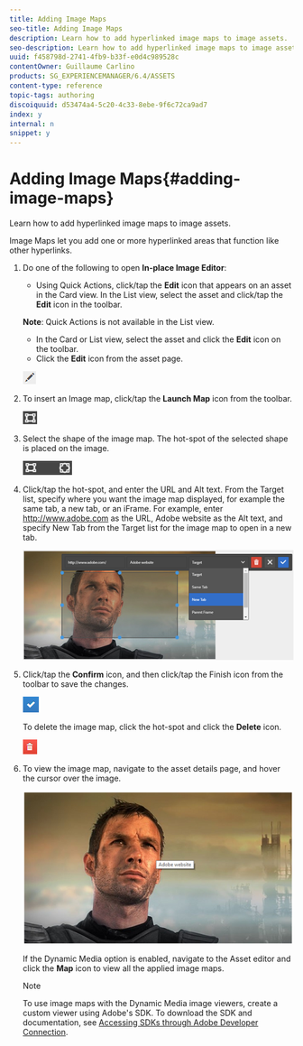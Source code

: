 ```yaml
---
title: Adding Image Maps
seo-title: Adding Image Maps
description: Learn how to add hyperlinked image maps to image assets.
seo-description: Learn how to add hyperlinked image maps to image assets.
uuid: f458798d-2741-4fb9-b33f-e0d4c989528c
contentOwner: Guillaume Carlino
products: SG_EXPERIENCEMANAGER/6.4/ASSETS
content-type: reference
topic-tags: authoring
discoiquuid: d53474a4-5c20-4c33-8ebe-9f6c72ca9ad7
index: y
internal: n
snippet: y
---
```


# Adding Image Maps{#adding-image-maps}

Learn how to add hyperlinked image maps to image assets.

Image Maps let you add one or more hyperlinked areas that function like other hyperlinks.

1. Do one of the following to open **In-place Image Editor**:

    * Using Quick Actions, click/tap the **Edit** icon that appears on an asset in the Card view. In the List view, select the asset and click/tap the **Edit** icon in the toolbar.

   **Note**: Quick Actions is not available in the List view.

    * In the Card or List view, select the asset and click the **Edit** icon on the toolbar.
    * Click the **Edit** icon from the asset page.

   ![](assets/chlimage_1-425.png)

1. To insert an Image map, click/tap the **Launch Map** icon from the toolbar.

   ![](assets/chlimage_1-426.png)

1. Select the shape of the image map. The hot-spot of the selected shape is placed on the image.

   ![](assets/chlimage_1-427.png)

1. Click/tap the hot-spot, and enter the URL and Alt text. From the Target list, specify where you want the image map displayed, for example the same tab, a new tab, or an iFrame. For example, enter http://www.adobe.com as the URL, Adobe website as the Alt text, and specify New Tab from the Target list for the image map to open in a new tab.

   ![](assets/chlimage_1-428.png)

1. Click/tap the **Confirm** icon, and then click/tap the Finish icon from the toolbar to save the changes.

   ![](assets/chlimage_1-429.png)

   To delete the image map, click the hot-spot and click the **Delete** icon.

   ![](assets/chlimage_1-430.png)

1. To view the image map, navigate to the asset details page, and hover the cursor over the image.

   ![](assets/chlimage_1-431.png)

   If the Dynamic Media option is enabled, navigate to the Asset editor and click the **Map** icon to view all the applied image maps.

   >[!NOTE]
   >
   >To use image maps with the Dynamic Media image viewers, create a custom viewer using Adobe's SDK. To download the SDK and documentation, see [Accessing SDKs through Adobe Developer Connection](http://help.adobe.com/en_US/scene7/using/WSd4272150f67705c11b002eec12fcba4dee6-8000.html).

